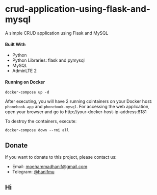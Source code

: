 # crud-application-using-flask-and-mysql
A simple CRUD application using Flask and MySQL

#### Built With

* Python
* Python Libraries: flask and pymysql
* MySQL
* AdminLTE 2

#### Running on Docker

```
docker-compose up -d
```

After executing, you will have 2 running cointainers on your Docker host: `phonebook-app` and `phonebook-mysql`. For accessing the web application, open your browser and go to http://your-docker-host-ip-address:8181

To destroy the containers, execute:

```
docker-compose down --rmi all
```

## Donate

If you want to donate to this project, please contact us:

- Email: moehammadhanif@gmail.com
- Telegram: [@hanifmu](https://t.me/hanifmu)

## Hi
